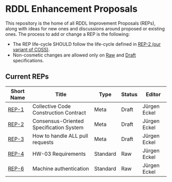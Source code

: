 # RDDL Enhancement Proposals

This repository is the home of all RDDL Improvement Proposals (REPs), along with ideas for new ones and discussions around proposed or existing ones.
The process to add or change a REP is the following:

- The REP life-cycle SHOULD follow the life-cycle defined in [REP-2 (our variant of COSS)](./REP-2).
- Non-cosmetic changes are allowed only on [Raw](./REP-2#raw-reps) and [Draft](./REP-2#draft-reps) specifications.

## Current REPs

Short Name   | Title                                                         | Type     | Status     | Editor
-------------|---------------------------------------------------------------|----------|------------|-------
[REP-1](REP-1)   | Collective Code Construction Contract                     | Meta     | Draft      | Jürgen Eckel
[REP-2](REP-2)   | Consensus-Oriented Specification System                   | Meta     | Draft      | Jürgen Eckel
[REP-3](REP-3)   | How to handle ALL pull requests                           | Meta     | Draft      | Jürgen Eckel
[REP-4](REP-4)   | HW-03 Requirements                                        | Standard | Raw        | Jürgen Eckel
[REP-6](REP-6)   | Machine authentication                                    | Standard | Raw        | Jürgen Eckel
